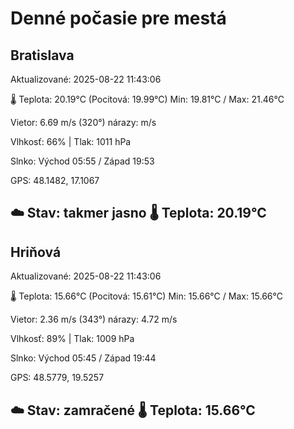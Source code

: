 ﻿# Denné počasie pre mestá

## Bratislava
Aktualizované: 2025-08-22 11:43:06

🌡️ Teplota: 20.19°C 
(Pocitová: 19.99°C)
Min: 19.81°C / Max: 21.46°C

Vietor: 6.69 m/s    (320°) 
nárazy:  m/s

Vlhkosť: 66% | Tlak: 1011 hPa

Slnko: Východ 05:55 / Západ 19:53

GPS: 48.1482, 17.1067

☁️ Stav: takmer jasno        🌡️ Teplota: 20.19°C
---

## Hriňová
Aktualizované: 2025-08-22 11:43:06

🌡️ Teplota: 15.66°C 
(Pocitová: 15.61°C)
Min: 15.66°C / Max: 15.66°C

Vietor: 2.36 m/s (343°)
nárazy: 4.72 m/s

Vlhkosť: 89% | Tlak: 1009 hPa

Slnko: Východ 05:45 / Západ 19:44

GPS: 48.5779, 19.5257

☁️ Stav: zamračené        🌡️ Teplota: 15.66°C
---
